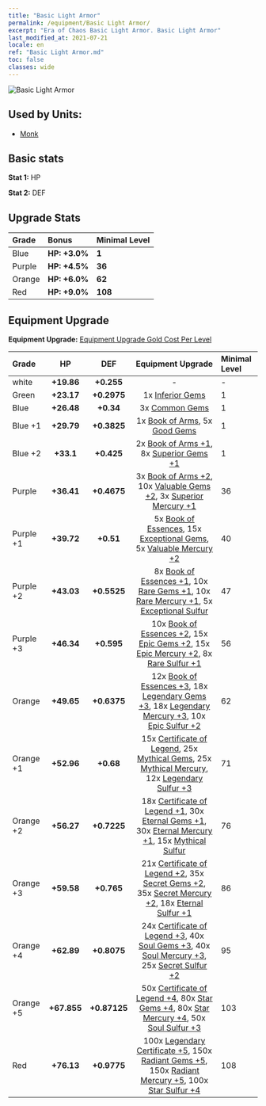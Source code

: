 ```yaml
---
title: "Basic Light Armor"
permalink: /equipment/Basic Light Armor/
excerpt: "Era of Chaos Basic Light Armor. Basic Light Armor"
last_modified_at: 2021-07-21
locale: en
ref: "Basic Light Armor.md"
toc: false
classes: wide
---
```


  ![Basic Light Armor](/images/e/e_1054.png)

## Used by Units:

* [Monk](/units/Monk/) 


## Basic stats
 **Stat 1:** HP

 **Stat 2:** DEF

## Upgrade Stats

  |     Grade    |   Bonus | Minimal Level | 
  |:-------------|:--------|:--------------| 
  | Blue | **HP: +3.0%** | **1** | 
  | Purple | **HP: +4.5%** | **36** | 
  | Orange | **HP: +6.0%** | **62** | 
  | Red | **HP: +9.0%** | **108** | 


## Equipment Upgrade
 **Equipment Upgrade:** [Equipment Upgrade Gold Cost Per Level](/equipment/EquipmentUpgradeCostPerLevel/) 

  |          Grade      | HP | DEF | Equipment Upgrade | Minimal Level |
  |:--------------------|:---------:|:---------:|:----------------:|:--------------|
  | white | **+19.86** | **+0.255** | - | - |
  | Green | **+23.17** | **+0.2975** | 1x [Inferior Gems](/Items/mat_4/) | 1 |
  | Blue | **+26.48** | **+0.34** | 3x [Common Gems](/Items/mat_10/) | 1 |
  | Blue +1 | **+29.79** | **+0.3825** | 1x [Book of Arms](/Items/mat_18/), 5x [Good Gems](/Items/mat_16/) | 1 |
  | Blue +2 | **+33.1** | **+0.425** | 2x [Book of Arms +1](/Items/mat_25/), 8x [Superior Gems +1](/Items/mat_23/) | 1 |
  | Purple | **+36.41** | **+0.4675** | 3x [Book of Arms +2](/Items/mat_32/), 10x [Valuable Gems +2](/Items/mat_30/), 3x [Superior Mercury +1](/Items/mat_21/) | 36 |
  | Purple +1 | **+39.72** | **+0.51** | 5x [Book of Essences](/Items/mat_39/), 15x [Exceptional Gems](/Items/mat_37/), 5x [Valuable Mercury +2](/Items/mat_28/) | 40 |
  | Purple +2 | **+43.03** | **+0.5525** | 8x [Book of Essences +1](/Items/mat_46/), 10x [Rare Gems +1](/Items/mat_44/), 10x [Rare Mercury +1](/Items/mat_42/), 5x [Exceptional Sulfur](/Items/mat_36/) | 47 |
  | Purple +3 | **+46.34** | **+0.595** | 10x [Book of Essences +2](/Items/mat_53/), 15x [Epic Gems +2](/Items/mat_51/), 15x [Epic Mercury +2](/Items/mat_49/), 8x [Rare Sulfur +1](/Items/mat_43/) | 56 |
  | Orange | **+49.65** | **+0.6375** | 12x [Book of Essences +3](/Items/mat_60/), 18x [Legendary Gems +3](/Items/mat_58/), 18x [Legendary Mercury +3](/Items/mat_56/), 10x [Epic Sulfur +2](/Items/mat_50/) | 62 |
  | Orange +1 | **+52.96** | **+0.68** | 15x [Certificate of Legend](/Items/mat_67/), 25x [Mythical Gems](/Items/mat_65/), 25x [Mythical Mercury](/Items/mat_63/), 12x [Legendary Sulfur +3](/Items/mat_57/) | 71 |
  | Orange +2 | **+56.27** | **+0.7225** | 18x [Certificate of Legend +1](/Items/mat_74/), 30x [Eternal Gems +1](/Items/mat_72/), 30x [Eternal Mercury +1](/Items/mat_70/), 15x [Mythical Sulfur](/Items/mat_64/) | 76 |
  | Orange +3 | **+59.58** | **+0.765** | 21x [Certificate of Legend +2](/Items/mat_81/), 35x [Secret Gems +2](/Items/mat_79/), 35x [Secret Mercury +2](/Items/mat_77/), 18x [Eternal Sulfur +1](/Items/mat_71/) | 86 |
  | Orange +4 | **+62.89** | **+0.8075** | 24x [Certificate of Legend +3](/Items/mat_88/), 40x [Soul Gems +3](/Items/mat_86/), 40x [Soul Mercury +3](/Items/mat_84/), 25x [Secret Sulfur +2](/Items/mat_78/) | 95 |
  | Orange +5 | **+67.855** | **+0.87125** | 50x [Certificate of Legend +4](/Items/mat_95/), 80x [Star Gems +4](/Items/mat_93/), 80x [Star Mercury +4](/Items/mat_91/), 50x [Soul Sulfur +3](/Items/mat_85/) | 103 |
  | Red | **+76.13** | **+0.9775** | 100x [Legendary Certificate +5](/Items/mat_102/), 150x [Radiant Gems +5](/Items/mat_100/), 150x [Radiant Mercury +5](/Items/mat_98/), 100x [Star Sulfur +4](/Items/mat_92/) | 108 |

